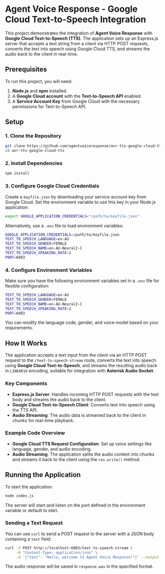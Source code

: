 # Agent Voice Response - Google Cloud Text-to-Speech Integration

This project demonstrates the integration of **Agent Voice Response** with **Google Cloud Text-to-Speech (TTS)**. The application sets up an Express.js server that accepts a text string from a client via HTTP POST requests, converts the text into speech using Google Cloud TTS, and streams the audio back to the client in real-time.

## Prerequisites

To run this project, you will need:

1. **Node.js** and **npm** installed.
2. A **Google Cloud account** with the **Text-to-Speech API** enabled.
3. A **Service Account Key** from Google Cloud with the necessary permissions for Text-to-Speech API.

## Setup

### 1. Clone the Repository

```bash
git clone https://github.com/agentvoiceresponse/avr-tts-google-cloud-tts
cd avr-tts-google-cloud-tts
```

### 2. Install Dependencies

```bash
npm install
```

### 3. Configure Google Cloud Credentials

Create a `keyfile.json` by downloading your service account key from Google Cloud. Set the environment variable to use this key in your Node.js application:

```bash
export GOOGLE_APPLICATION_CREDENTIALS="/path/to/keyfile.json"
```

Alternatively, use a `.env` file to load environment variables:

```bash
GOOGLE_APPLICATION_CREDENTIALS=/path/to/keyfile.json
TEXT_TO_SPEECH_LANGUAGE=en-AU
TEXT_TO_SPEECH_GENDER=FEMALE
TEXT_TO_SPEECH_NAME=en-AU-Neural2-C
TEXT_TO_SPEECH_SPEAKING_RATE=1
PORT=6003
```

### 4. Configure Environment Variables

Make sure you have the following environment variables set in a `.env` file for flexible configuration:

```bash
TEXT_TO_SPEECH_LANGUAGE=en-AU
TEXT_TO_SPEECH_GENDER=FEMALE
TEXT_TO_SPEECH_NAME=en-AU-Neural2-C
TEXT_TO_SPEECH_SPEAKING_RATE=1
PORT=6003
```

You can modify the language code, gender, and voice model based on your requirements.

## How It Works

The application accepts a text input from the client via an HTTP POST request to the `/text-to-speech-stream` route, converts the text into speech using **Google Cloud Text-to-Speech**, and streams the resulting audio back in `LINEAR16` encoding, suitable for integration with **Asterisk Audio Socket**.

### Key Components

- **Express.js Server**: Handles incoming HTTP POST requests with the text body and streams the audio back to the client.
- **Google Cloud Text-to-Speech Client**: Converts text into speech using the TTS API.
- **Audio Streaming**: The audio data is streamed back to the client in chunks for real-time playback.

### Example Code Overview

- **Google Cloud TTS Request Configuration**: Set up voice settings like language, gender, and audio encoding.
- **Audio Streaming**: The application splits the audio content into chunks and streams it back to the client using the `res.write()` method.

## Running the Application

To start the application:

```bash
node index.js
```

The server will start and listen on the port defined in the environment variable or default to `6003`.

### Sending a Text Request

You can use `curl` to send a POST request to the server with a JSON body containing a `text` field:

```bash
curl -X POST http://localhost:6003/text-to-speech-stream \
     -H "Content-Type: application/json" \
     -d '{"text": "Hello, welcome to Agent Voice Response!"}' --output response.wav
```

The audio response will be saved in `response.wav` in the specified format.
